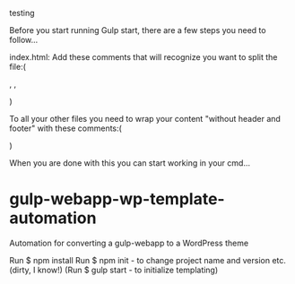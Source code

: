 testing

Before you start running Gulp start, there are a few steps you need to follow...

index.html:
Add these comments that will recognize you want to split the file:(
<!-- split header.php -->,
<!-- split index.php -->,
<!-- split footer.php -->
)

To all your other files you need to wrap your content "without header and footer" with these comments:(
<!-- split "filename".php -->
<!-- split stop -->
)

When you are done with this you can start working in your cmd...

# gulp-webapp-wp-template-automation
Automation for converting a gulp-webapp to a WordPress theme

Run $ npm install
Run $ npm init - to change project name and version etc. (dirty, I know!)
(Run $ gulp start - to initialize templating)